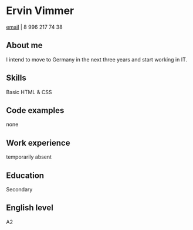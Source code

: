 # Ervin Vimmer

[email](ervimmer@gmail.com) | 8 996 217 74 38

## About me
I intend to move to Germany in the next three years and start working in IT.

## Skills
Basic HTML & CSS

## Code examples

none

## Work experience

temporarily absent

## Education

Secondary

## English level

A2
